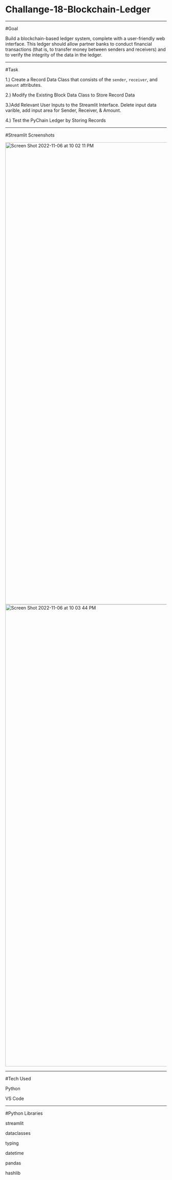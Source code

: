 # Challange-18-Blockchain-Ledger

---

#Goal

Build a blockchain-based ledger system, complete with a user-friendly web interface. This ledger should allow partner banks to conduct financial transactions (that is, to transfer money between senders and receivers) and to verify the integrity of the data in the ledger.

---

#Task

1.) Create a Record Data Class that consists of the `sender`, `receiver`, and
`amount` attributes.

2.) Modify the Existing Block Data Class to Store Record Data

3.)Add Relevant User Inputs to the Streamlit Interface. Delete input data varible, add input area for Sender, Receiver, & Amount.

4.) Test the PyChain Ledger by Storing Records

---

#Streamlit Screenshots


<img width="1440" alt="Screen Shot 2022-11-06 at 10 02 11 PM" src="https://user-images.githubusercontent.com/107821891/200218893-400a5d59-882a-45a0-9459-8e71b9b46e4f.png">
<img width="1440" alt="Screen Shot 2022-11-06 at 10 03 44 PM" src="https://user-images.githubusercontent.com/107821891/200218899-eb70d0e2-7293-40d4-a086-dbff3de8ca03.png">

---
#Tech Used

Python

VS Code

---
#Python Libraries

streamlit

dataclasses

typing

datetime

pandas

hashlib
